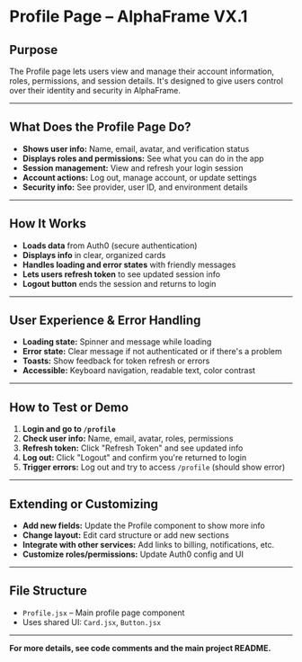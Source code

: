 # Profile Page – AlphaFrame VX.1

## Purpose
The Profile page lets users view and manage their account information, roles, permissions, and session details. It's designed to give users control over their identity and security in AlphaFrame.

---

## What Does the Profile Page Do?
- **Shows user info:** Name, email, avatar, and verification status
- **Displays roles and permissions:** See what you can do in the app
- **Session management:** View and refresh your login session
- **Account actions:** Log out, manage account, or update settings
- **Security info:** See provider, user ID, and environment details

---

## How It Works
- **Loads data** from Auth0 (secure authentication)
- **Displays info** in clear, organized cards
- **Handles loading and error states** with friendly messages
- **Lets users refresh token** to see updated session info
- **Logout button** ends the session and returns to login

---

## User Experience & Error Handling
- **Loading state:** Spinner and message while loading
- **Error state:** Clear message if not authenticated or if there's a problem
- **Toasts:** Show feedback for token refresh or errors
- **Accessible:** Keyboard navigation, readable text, color contrast

---

## How to Test or Demo
1. **Login and go to `/profile`**
2. **Check user info:** Name, email, avatar, roles, permissions
3. **Refresh token:** Click "Refresh Token" and see updated info
4. **Log out:** Click "Logout" and confirm you're returned to login
5. **Trigger errors:** Log out and try to access `/profile` (should show error)

---

## Extending or Customizing
- **Add new fields:** Update the Profile component to show more info
- **Change layout:** Edit card structure or add new sections
- **Integrate with other services:** Add links to billing, notifications, etc.
- **Customize roles/permissions:** Update Auth0 config and UI

---

## File Structure
- `Profile.jsx` – Main profile page component
- Uses shared UI: `Card.jsx`, `Button.jsx`

---

**For more details, see code comments and the main project README.** 